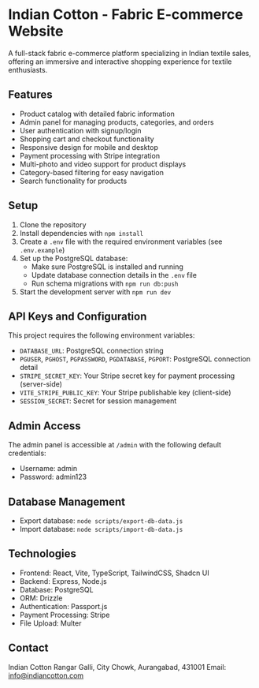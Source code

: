 # Indian Cotton - Fabric E-commerce Website

A full-stack fabric e-commerce platform specializing in Indian textile sales, offering an immersive and interactive shopping experience for textile enthusiasts.

## Features
- Product catalog with detailed fabric information
- Admin panel for managing products, categories, and orders
- User authentication with signup/login
- Shopping cart and checkout functionality
- Responsive design for mobile and desktop
- Payment processing with Stripe integration
- Multi-photo and video support for product displays
- Category-based filtering for easy navigation
- Search functionality for products

## Setup
1. Clone the repository
2. Install dependencies with `npm install`
3. Create a `.env` file with the required environment variables (see `.env.example`)
4. Set up the PostgreSQL database:
   - Make sure PostgreSQL is installed and running
   - Update database connection details in the `.env` file
   - Run schema migrations with `npm run db:push`
5. Start the development server with `npm run dev`

## API Keys and Configuration
This project requires the following environment variables:
- `DATABASE_URL`: PostgreSQL connection string
- `PGUSER`, `PGHOST`, `PGPASSWORD`, `PGDATABASE`, `PGPORT`: PostgreSQL connection detail
- `STRIPE_SECRET_KEY`: Your Stripe secret key for payment processing (server-side)
- `VITE_STRIPE_PUBLIC_KEY`: Your Stripe publishable key (client-side)
- `SESSION_SECRET`: Secret for session management

## Admin Access
The admin panel is accessible at `/admin` with the following default credentials:
- Username: admin
- Password: admin123

## Database Management
- Export database: `node scripts/export-db-data.js`
- Import database: `node scripts/import-db-data.js`

## Technologies
- Frontend: React, Vite, TypeScript, TailwindCSS, Shadcn UI
- Backend: Express, Node.js
- Database: PostgreSQL
- ORM: Drizzle
- Authentication: Passport.js
- Payment Processing: Stripe
- File Upload: Multer

## Contact
Indian Cotton
Rangar Galli, City Chowk, Aurangabad, 431001
Email: info@indiancotton.com